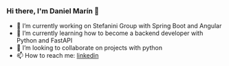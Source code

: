 ### Hi there, I'm Daniel Marín 👋

<!--
**hdanielmm/hdanielmm** is a ✨ _special_ ✨ repository because its `README.md` (this file) appears on your GitHub profile.

Here are some ideas to get you started:

- 🔭 I’m currently working on ...
- 🌱 I’m currently learning ...
- 👯 I’m looking to collaborate on ...
- 🤔 I’m looking for help with ...
- 💬 Ask me about ...
- 📫 How to reach me: ...
- 😄 Pronouns: ...
- ⚡ Fun fact: ...
-->

- 🔭 I’m currently working on Stefanini Group with Spring Boot and Angular
- 🌱 I’m currently learning how to become a backend developer with Python and FastAPI
- 👯 I’m looking to collaborate on projects with python
- 📫 How to reach me: [linkedin](https://www.linkedin.com/in/danielmarin-87172596/)
